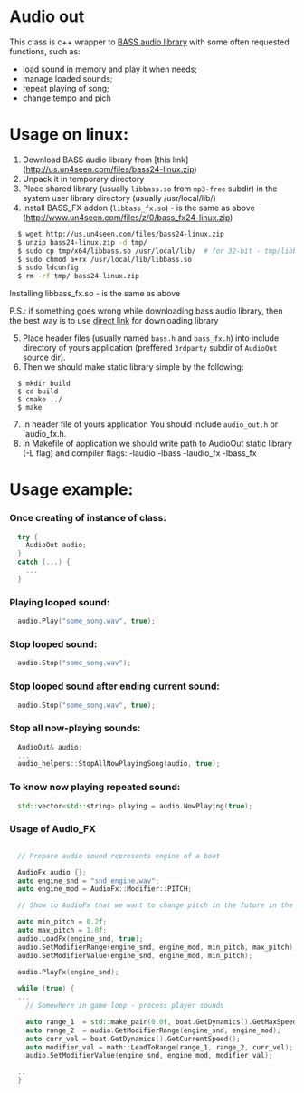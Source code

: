 # Audio out

This class is c++ wrapper to [BASS audio library](https://www.un4seen.com) with some often requested functions, such as:
* load sound in memory and play it when needs;
* manage loaded sounds;
* repeat playing of song;
* change tempo and pich

# Usage on linux:

1. Download BASS audio library from [this link] (http://us.un4seen.com/files/bass24-linux.zip)
2. Unpack it in temporary directory
3. Place shared library (usually `libbass.so` from `mp3-free` subdir) in the system user library directory (usually /usr/local/lib/)
4. Install BASS_FX addon (`libbass_fx.so`) - is the same as above (http://www.un4seen.com/files/z/0/bass_fx24-linux.zip)

```bash
  $ wget http://us.un4seen.com/files/bass24-linux.zip
  $ unzip bass24-linux.zip -d tmp/
  $ sudo cp tmp/x64/libbass.so /usr/local/lib/  # for 32-bit - tmp/libbass.so
  $ sudo chmod a+rx /usr/local/lib/libbass.so
  $ sudo ldconfig
  $ rm -rf tmp/ bass24-linux.zip
```

Installing libbass_fx.so - is the same as above

P.S.: if something goes wrong while downloading bass audio library, then the best way is to use [direct link](https://www.un4seen.com/bass.html) for downloading library

5. Place header files (usually named `bass.h` and `bass_fx.h`) into include directory of yours application (preffered `3rdparty` subdir of `AudioOut` source dir).
6. Then we should make static library simple by the following:
```
  $ mkdir build
  $ cd build
  $ cmake ../
  $ make
```
7. In header file of yours application You should include `audio_out.h` or `audio_fx.h.
8. In Makefile of application we should write path to AudioOut static library (-L flag) and compiler flags: -laudio -lbass -laudio_fx -lbass_fx

# Usage example:

### Once creating of instance of class:
```c++
  try {
    AudioOut audio;
  }
  catch (...) {
    ...
  }
```

### Playing looped sound: 
```c++
  audio.Play("some_song.wav", true);
```

### Stop looped sound:
```c++
  audio.Stop("some_song.wav"); 
```

### Stop looped sound after ending current sound:
```c++
  audio.Stop("some_song.wav", true);
```

### Stop all now-playing sounds:
```c++
  AudioOut& audio;
  ...
  audio_helpers::StopAllNowPlayingSong(audio, true);
```

### To know now playing repeated sound:
```c++
  std::vector<std::string> playing = audio.NowPlaying(true);
```

### Usage of Audio_FX
```c++

  // Prepare audio sound represents engine of a boat

  AudioFx audio {};
  auto engine_snd = "snd_engine.wav";
  auto engine_mod = AudioFx::Modifier::PITCH;

  // Show to AudioFx that we want to change pitch in the future in the particular range

  auto min_pitch = 0.2f;
  auto max_pitch = 1.0f;
  audio.LoadFx(engine_snd, true);
  audio.SetModifierRange(engine_snd, engine_mod, min_pitch, max_pitch);
  audio.SetModifierValue(engine_snd, engine_mod, min_pitch);

  audio.PlayFx(engine_snd);
  
  while (true) {
  ...
    // Somewhere in game loop - process player sounds

    auto range_1  = std::make_pair(0.0f, boat.GetDynamics().GetMaxSpeed());
    auto range_2  = audio.GetModifierRange(engine_snd, engine_mod);
    auto curr_vel = boat.GetDynamics().GetCurrentSpeed();
    auto modifier_val = math::LeadToRange(range_1, range_2, curr_vel);
    audio.SetModifierValue(engine_snd, engine_mod, modifier_val);

  ..
  }
```
